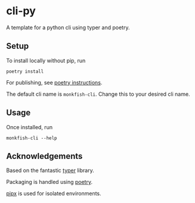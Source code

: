 # cli-py

A template for a python cli using typer and poetry.

## Setup

To install locally without pip, run

`poetry install`

For publishing, see [poetry instructions](https://typer.tiangolo.com/tutorial/package/#try-your-cli-program).

The default cli name is `monkfish-cli`. Change this to your desired cli name.

## Usage

Once installed, run

`monkfish-cli --help`

## Acknowledgements

Based on the fantastic [typer](https://typer.tiangolo.com) library.

Packaging is handled using [poetry](https://python-poetry.org/).

[pipx](https://github.com/pypa/pipx) is used for isolated environments.
